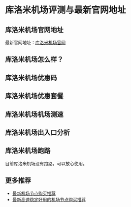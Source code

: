 # 库洛米机场评测与最新官网地址

## 库洛米机场官网地址
最新官网地址：[库洛米机场官网](https://jd123.affxc.com/kuromis/)

## 库洛米机场怎么样？


## 库洛米机场优惠码


## 库洛米机场优惠套餐


## 库洛米机场机场测速


## 库洛米机场出入口分析


## 库洛米机场跑路
目前库洛米机场没有跑路，可以放心使用。

## 更多推荐
 - [最新机场节点购买推荐](https://github.com/jiedian123com)
 - [最新高速稳定好用的机场节点购买推荐](https://www.jiedian123.com/?utm_source=github&utm_medium=jiedian123com-details)

